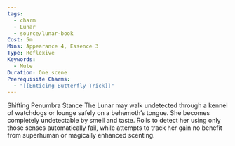 ```yaml
---
tags:
  - charm
  - Lunar
  - source/lunar-book
Cost: 5m
Mins: Appearance 4, Essence 3
Type: Reflexive
Keywords:
  - Mute
Duration: One scene
Prerequisite Charms:
  - "[[Enticing Butterfly Trick]]"
---
```

Shifting Penumbra Stance The Lunar may walk undetected through a kennel of watchdogs or lounge safely on a behemoth’s tongue. She becomes completely undetectable by smell and taste. Rolls to detect her using only those senses automatically fail, while attempts to track her gain no benefit from superhuman or magically enhanced scenting.